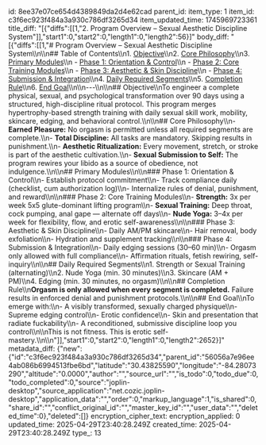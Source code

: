 id: 8ee37e07ce654d4389849da2d4e62cad
parent_id: 
item_type: 1
item_id: c3f6ec923f484a3a930c786df3265d34
item_updated_time: 1745969723361
title_diff: "[{\"diffs\":[[1,\"2. Program Overview – Sexual Aesthetic Discipline System\"]],\"start1\":0,\"start2\":0,\"length1\":0,\"length2\":56}]"
body_diff: "[{\"diffs\":[[1,\"# Program Overview – Sexual Aesthetic Discipline System\\\n\\\n## Table of Contents\\\n1. [Objective](#objective)\\\n2. [Core Philosophy](#core-philosophy)\\\n3. [Primary Modules](#primary-modules)\\\n   - [Phase 1: Orientation & Control](#phase-1-orientation--control)\\\n   - [Phase 2: Core Training Modules](#phase-2-core-training-modules)\\\n   - [Phase 3: Aesthetic & Skin Discipline](#phase-3-aesthetic--skin-discipline)\\\n   - [Phase 4: Submission & Integration](#phase-4-submission--integration)\\\n4. [Daily Required Segments](#daily-required-segments)\\\n5. [Completion Rule](#completion-rule)\\\n6. [End Goal](#end-goal)\\\n\\\n---\\\n\\\n## Objective\\\nTo engineer a complete physical, sexual, and psychological transformation over 90 days using a structured, high-discipline ritual protocol. This program merges hypertrophy-based strength training with daily sexual skill work, mobility, skincare, edging, and behavioral control.\\\n\\\n## Core Philosophy\\\n- **Earned Pleasure:** No orgasm is permitted unless all required segments are complete.\\\n- **Total Discipline:** All tasks are mandatory. Skipping results in punishment.\\\n- **Aesthetic Ritualization:** Every movement, stretch, or stroke is part of the aesthetic cultivation.\\\n- **Sexual Submission to Self:** The program rewires your libido as a source of obedience, not indulgence.\\\n\\\n## Primary Modules\\\n\\\n### Phase 1: Orientation & Control\\\n- Establish protocol commitment\\\n- Track compliance daily (checklist, cum authorization log)\\\n- Internalize rules of denial, punishment, and reward\\\n\\\n### Phase 2: Core Training Modules\\\n- **Strength:** 3x per week 5x5 glute-dominant lifting program\\\n- **Sexual Training:** Deep throat, cock pumping, anal gape — alternate off days\\\n- **Nude Yoga:** 3–4x per week for flexibility, flow, and erotic self-awareness\\\n\\\n### Phase 3: Aesthetic & Skin Discipline\\\n- Daily AM/PM skincare\\\n- Hair removal, body exfoliation\\\n- Hydration and supplement tracking\\\n\\\n### Phase 4: Submission & Integration\\\n- Daily edging sessions (30–60 min)\\\n- Orgasm only allowed with full compliance\\\n- Affirmation rituals, fetish rewiring, self-inquiry\\\n\\\n## Daily Required Segments\\\n1. Strength or Sexual Training (alternating)\\\n2. Nude Yoga (min. 30 minutes)\\\n3. Skincare (AM + PM)\\\n4. Edging (min. 30 minutes, no orgasm)\\\n\\\n## Completion Rule\\\n**Orgasm is only allowed when every segment is completed.** Failure results in enforced denial and punishment protocols.\\\n\\\n## End Goal\\\nTo emerge with:\\\n- A visibly transformed, sexually charged physique\\\n- Supreme edging control\\\n- Erotic confidence\\\n- Skin and presentation that radiate fuckability\\\n- A reconditioned, submissive discipline loop you control\\\n\\\nThis is not fitness. This is erotic self-mastery.\\\n\\\n\"]],\"start1\":0,\"start2\":0,\"length1\":0,\"length2\":2652}]"
metadata_diff: {"new":{"id":"c3f6ec923f484a3a930c786df3265d34","parent_id":"56056a7e96ee4ab086b6994513fbe6bd","latitude":"30.43825590","longitude":"-84.28073290","altitude":"0.0000","author":"","source_url":"","is_todo":0,"todo_due":0,"todo_completed":0,"source":"joplin-desktop","source_application":"net.cozic.joplin-desktop","application_data":"","order":0,"markup_language":1,"is_shared":0,"share_id":"","conflict_original_id":"","master_key_id":"","user_data":"","deleted_time":0},"deleted":[]}
encryption_cipher_text: 
encryption_applied: 0
updated_time: 2025-04-29T23:40:28.249Z
created_time: 2025-04-29T23:40:28.249Z
type_: 13